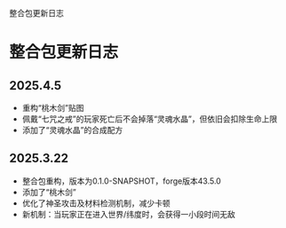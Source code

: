 整合包更新日志

# 整合包更新日志

## 2025.4.5

+   重构“桃木剑”贴图
+   佩戴“七咒之戒”的玩家死亡后不会掉落“灵魂水晶”，但依旧会扣除生命上限
+   添加了“灵魂水晶”的合成配方

## 2025.3.22

+   整合包重构，版本为0.1.0-SNAPSHOT，forge版本43.5.0
+   添加了“桃木剑”
+   优化了神圣攻击及材料检测机制，减少卡顿
+   新机制：当玩家正在进入世界/纬度时，会获得一小段时间无敌
